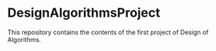 # DesignAlgorithmsProject
This repository contains the contents of the first project of Design of Algorithms.
